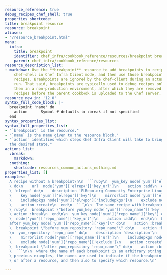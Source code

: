 ```yaml
---
resource_reference: true
debug_recipes_chef_shell: true
properties_shortcode:
title: breakpoint resource
resource: breakpoint
aliases:
- "/resource_breakpoint.html"
menu:
  infra:
    title: breakpoint
    identifier: chef_infra/cookbook_reference/resources/breakpoint breakpoint
    parent: chef_infra/cookbook_reference/resources
resource_description_list:
- markdown: Use the **breakpoint** resource to add breakpoints to recipes. Run the
    chef-shell in Chef Infra Client mode, and then use those breakpoints to debug
    recipes. Breakpoints are ignored by the chef-client during an actual chef-client
    run. That said, breakpoints are typically used to debug recipes only when running
    them in a non-production environment, after which they are removed from those
    recipes before the parent cookbook is uploaded to the Chef server.
resource_new_in: '12.0'
syntax_full_code_block: |-
  breakpoint 'name' do
    action      Symbol # defaults to :break if not specified
  end
syntax_properties_list:
syntax_full_properties_list:
- "`breakpoint` is the resource."
- "`name` is the name given to the resource block."
- "`action` identifies which steps Chef Infra Client will take to bring the node into
  the desired state."
actions_list:
  :break:
    markdown:
  :nothing:
    shortcode: resources_common_actions_nothing.md
properties_list: []
examples: "
  A recipe without a breakpoint\n\n  ```ruby\n  yum_key node['yum']['elrepo']['key']\
  \ do\n    url  node['yum']['elrepo']['key_url']\n    action :add\n  end\n\n  yum_repository\
  \ 'elrepo' do\n    description 'ELRepo.org Community Enterprise Linux Extras Repository'\n\
  \    key node['yum']['elrepo']['key']\n    mirrorlist node['yum']['elrepo']['url']\n\
  \    includepkgs node['yum']['elrepo']['includepkgs']\n    exclude node['yum']['elrepo']['exclude']\n\
  \    action :create\n  end\n  ```\n\n  The same recipe with breakpoints\n\n  ```\
  \ ruby\n  breakpoint \"before yum_key node['yum']['repo_name']['key']\" do\n   \
  \ action :break\n  end\n\n  yum_key node['yum']['repo_name']['key'] do\n    url\
  \  node['yum']['repo_name']['key_url']\n    action :add\n  end\n\n  breakpoint \"\
  after yum_key node['yum']['repo_name']['key']\" do\n    action :break\n  end\n\n\
  \  breakpoint \"before yum_repository 'repo_name'\" do\n    action :break\n  end\n\
  \n  yum_repository 'repo_name' do\n    description 'description'\n    key node['yum']['repo_name']['key']\n\
  \    mirrorlist node['yum']['repo_name']['url']\n    includepkgs node['yum']['repo_name']['includepkgs']\n\
  \    exclude node['yum']['repo_name']['exclude']\n    action :create\n  end\n\n\
  \  breakpoint \"after yum_repository 'repo_name'\" do\n    action :break\n  end\n\
  \  ```\n\n  where the name of each breakpoint is an arbitrary string. In the\n \
  \ previous examples, the names are used to indicate if the breakpoint is\n  before\
  \ or after a resource, and then also to specify which resource.\n"

---
```

